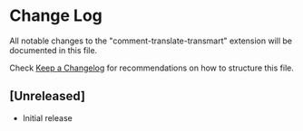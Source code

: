 # Change Log

All notable changes to the "comment-translate-transmart" extension will be documented in this file.

Check [Keep a Changelog](http://keepachangelog.com/) for recommendations on how to structure this file.

## [Unreleased]

- Initial release
